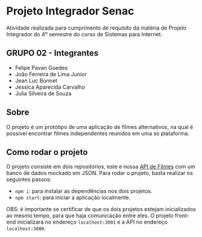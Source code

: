 # Projeto Integrador Senac

Atividade realizada para cumprimento de requisito da matéria de Projeto Integrador do 4º semestre do curso de Sistemas para Internet. 

## GRUPO 02 - Integrantes

- Felipe Pavan Guedes
- João Ferreira de Lima Junior
- Jean Luc Bonnet
- Jessica Aparecida Carvalho
- Julia Silveira de Souza

## Sobre

O projeto é um protótipo de uma aplicação de filmes alternativos, na qual é possível encontrar filmes independentes reunidos em uma só plataforma.

## Como rodar o projeto

O projeto consiste em dois repositórios, este e nossa [API de Filmes](https://github.com/LucBonnet/APIfilmes) com um banco de dados mockado em JSON. 
Para rodar o projeto, basta realizar os seguintes passos:
- `npm i`: para instalar as dependências nos dois projetos.
- `npm start`: para iniciar a aplicação localmente.

OBS: é importante se certificar de que os dois projetos estejam inicializados ao mesmo tempo, para que haja comunicação entre eles. O projeto front-end inicializará no endereço `localhost:3001` e a API no endereço `localhost:3000`.
